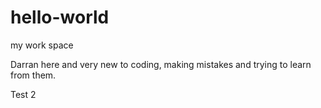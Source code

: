 # hello-world
my work space

Darran here and very new to coding, making mistakes and trying to learn from them.

Test 2
